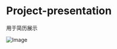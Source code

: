 # Project-presentation

用于简历展示

![Image](https://github.com/user-attachments/assets/eb4654bd-bacd-4b23-bf8e-56ffc574894d)
